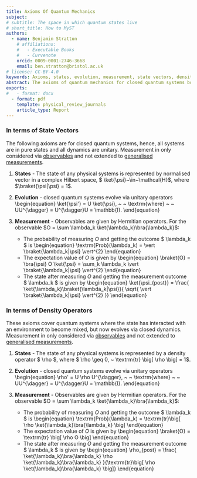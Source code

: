 ```yaml
---
title: Axioms Of Quantum Mechanics
subject: 
# subtitle: The space in which quantum states live
# short_title: How to MyST
authors:
  - name: Benjamin Stratton
    # affiliations:
    #   - Executable Books
    #   - Curvenote
    orcid: 0009-0001-2746-3668
    email: ben.stratton@bristol.ac.uk
# license: CC-BY-4.0
keywords: Axioms, states, evolution, measurement, state vectors, density operators. 
abstract: The axioms of quantum mechanics for closed quantum systems both in terms of state vectors and density operators. 
exports:
#   - format: docx
  - format: pdf
    template: physical_review_journals
    article_type: Report
---
```



 
### In terms of State Vectors 

The following axioms are for closed quantum systems, hence, all systems are in pure states and all dynamics are unitary. Measurement in only considered via [observables](#obersvables_definition_observable_page_target) and not extended to [generalised measurements](#Generalised_measurement_definition_target). 

1. **States** - The state of any physical systems is represented by normalised vector in a complex Hilbert space, $ \ket{\psi}~\in~\mathcal{H}$, where $\braket{\psi|\psi} = 1$.

2. **Evolution** - closed quantum systems evolve via unitary operators
\begin{equation}
\ket{\psi'} = U \ket{\psi}, ~ ~ \textrm{where} ~ ~ UU^{\dagger} = U^{\dagger}U = \mathbb{I}.
\end{equation}

3. **Measurement** - Observables are given by Hermitian operators. For the observable $O = \sum \lambda_k \ket{\lambda_k}\bra{\lambda_k}$: 
    - The probability of measuring $O$ and getting the outcome $ \lambda_k $ is 
    \begin{equation}
    \textrm{Prob}(\lambda_k) = \vert \braket{\lambda_k|\psi} \vert^{2}
    \end{equation}
    - The expectation value of $O$ is given by 
    \begin{equation}
    \braket{O} = \bra{\psi} O \ket{\psi} = \sum_k \lambda_k \vert \braket{\lambda_k|\psi} \vert^{2}
    \end{equation}
    - The state after measuring $O$ and getting the measurement outcome $ \lambda_k $ is given by 
    \begin{equation}
    \ket{\psi_{post}} = \frac{ \ket{\lambda_k}\braket{\lambda_k|\psi}}{ \sqrt{ \vert \braket{\lambda_k|\psi} \vert^{2} }}
    \end{equation}

### In terms of Density Operators

These axioms cover quantum systems where the state has interacted with an environment to become mixed, but now evolves via closed dynamics. Measurement in only considered via [observables](#obersvables_definition_observable_page_target) and not extended to [generalised measurements](#Generalised_measurement_definition_target). 

1. **States** - The state of any physical systems is represented by a density operator $ \rho $, where $ \rho \geq 0, ~ \textrm{tr} \big[ \rho \big] = 1$.

2. **Evolution** - closed quantum systems evolve via unitary operators
\begin{equation}
\rho' = U \rho U^{\dagger}, ~ ~ \textrm{where} ~ ~ UU^{\dagger} = U^{\dagger}U = \mathbb{I}.
\end{equation}

3. **Measurement** - Observables are given by Hermitian operators. For the observable $O = \sum \lambda_k \ket{\lambda_k}\bra{\lambda_k}$: 
    - The probability of measuring $O$ and getting the outcome $ \lambda_k $ is 
    \begin{equation}
    \textrm{Prob}(\lambda_k) = \textrm{tr}\big[ \rho \ket{\lambda_k}\bra{\lambda_k} \big]
    \end{equation}
    - The expectation value of $O$ is given by 
    \begin{equation}
    \braket{O} = \textrm{tr} \big[ \rho O \big]
    \end{equation}
    - The state after measuring $O$ and getting the measurement outcome $ \lambda_k $ is given by 
    \begin{equation}
    \rho_{post} = \frac{ \ket{\lambda_k}\bra{\lambda_k} \rho \ket{\lambda_k}\bra{\lambda_k} }{\textrm{tr}\big[ \rho \ket{\lambda_k}\bra{\lambda_k} \big]}
    \end{equation}